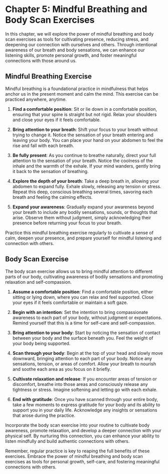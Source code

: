 Chapter 5: Mindful Breathing and Body Scan Exercises
====================================================

In this chapter, we will explore the power of mindful breathing and body scan exercises as tools for cultivating presence, reducing stress, and deepening our connection with ourselves and others. Through intentional awareness of our breath and body sensations, we can enhance our listening skills, promote personal growth, and foster meaningful connections with those around us.

Mindful Breathing Exercise
--------------------------

Mindful breathing is a foundational practice in mindfulness that helps anchor us in the present moment and calm the mind. This exercise can be practiced anywhere, anytime.

1. **Find a comfortable position**: Sit or lie down in a comfortable position, ensuring that your spine is straight but not rigid. Relax your shoulders and close your eyes if it feels comfortable.

2. **Bring attention to your breath**: Shift your focus to your breath without trying to change it. Notice the sensation of your breath entering and leaving your body. You can place your hand on your abdomen to feel the rise and fall with each breath.

3. **Be fully present**: As you continue to breathe naturally, direct your full attention to the sensation of your breath. Notice the coolness of the inhale and the warmth of the exhale. If your mind wanders, gently bring it back to the sensation of breathing.

4. **Explore the depth of your breath**: Take a deep breath in, allowing your abdomen to expand fully. Exhale slowly, releasing any tension or stress. Repeat this deep, conscious breathing several times, savoring each breath and feeling the calming effects.

5. **Expand your awareness**: Gradually expand your awareness beyond your breath to include any bodily sensations, sounds, or thoughts that arise. Observe them without judgment, simply acknowledging their presence before returning your focus to your breath.

Practice this mindful breathing exercise regularly to cultivate a sense of calm, deepen your presence, and prepare yourself for mindful listening and connection with others.

Body Scan Exercise
------------------

The body scan exercise allows us to bring mindful attention to different parts of our body, cultivating awareness of bodily sensations and promoting relaxation and self-compassion.

1. **Assume a comfortable position**: Find a comfortable position, either sitting or lying down, where you can relax and feel supported. Close your eyes if it feels comfortable or maintain a soft gaze.

2. **Begin with an intention**: Set the intention to bring compassionate awareness to each part of your body, without judgment or expectations. Remind yourself that this is a time for self-care and self-compassion.

3. **Bring attention to your body**: Start by noticing the sensation of contact between your body and the surface beneath you. Feel the weight of your body being supported.

4. **Scan through your body**: Begin at the top of your head and slowly move downward, bringing attention to each part of your body. Notice any sensations, tension, or areas of comfort. Allow your breath to nourish and soothe each area as you focus on it briefly.

5. **Cultivate relaxation and release**: If you encounter areas of tension or discomfort, breathe into those areas and consciously release any tightness or stress. Imagine softening and letting go with each exhale.

6. **End with gratitude**: Once you have scanned through your entire body, take a few moments to express gratitude for your body and its ability to support you in your daily life. Acknowledge any insights or sensations that arose during the practice.

Incorporate the body scan exercise into your routine to cultivate body awareness, promote relaxation, and develop a deeper connection with your physical self. By nurturing this connection, you can enhance your ability to listen mindfully and build authentic connections with others.

Remember, regular practice is key to reaping the full benefits of these exercises. Embrace the power of mindful breathing and body scan exercises as tools for personal growth, self-care, and fostering meaningful connections with others.
